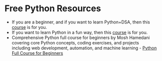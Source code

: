 # Free Python Resources 
- If you are a beginner, and if you want to learn Python+DSA, then this [course](https://nptel.ac.in/courses/106106145) is for you.
- If you want to learn Python in a fun way, then this [course](https://nptel.ac.in/courses/106106182) is for you.
- Comprehensive Python full course for beginners by Mosh Hamedani covering core Python concepts, coding exercises, and projects including web development, automation, and machine learning - [Python Full Course for Beginners](https://www.youtube.com/watch?v=_uQrJ0TkZlc&pp=ygUUcHl0aG9uIGZvciBiZWdpbm5lcnM%3D)